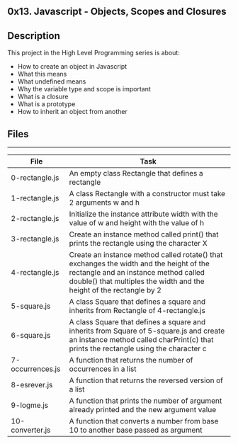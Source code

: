 0x13. Javascript - Objects, Scopes and Closures
---

## Description
This project in the High Level Programming series is about:
* How to create an object in Javascript
* What this means
* What undefined means
* Why the variable type and scope is important
* What is a closure
* What is a prototype
* How to inherit an object from another


## Files
---
File|Task
---|---
0-rectangle.js | An empty class Rectangle that defines a rectangle
1-rectangle.js | A class Rectangle with a constructor must take 2 arguments w and h
2-rectangle.js | Initialize the instance attribute width with the value of w and height with the value of h
3-rectangle.js | Create an instance method called print() that prints the rectangle using the character X
4-rectangle.js | Create an instance method called rotate() that exchanges the width and the height of the rectangle and an instance method called double() that multiples the width and the height of the rectangle by 2
5-square.js | A class Square that defines a square and inherits from Rectangle of 4-rectangle.js
6-square.js | A class Square that defines a square and inherits from Square of 5-square.js and create an instance method called charPrint(c) that prints the rectangle using the character c
7-occurrences.js | A function that returns the number of occurrences in a list
8-esrever.js | A function that returns the reversed version of a list
9-logme.js | A function that prints the number of argument already printed and the new argument value
10-converter.js | A function that converts a number from base 10 to another base passed as argument


